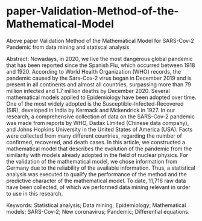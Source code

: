 # paper-Validation-Method-of-the-Mathematical-Model
Above paper Validation Method of the Mathematical Model for SARS-Cov-2 Pandemic from data mining and statiscal analysis

Abstract: Nowadays, in 2020, we live the most dangerous global pandemic that has been reported since the Spanish Flu, which occurred between 1918 and 1920. According to World Health Organization (WHO) records, the pandemic caused by the Sars-Cov-2 virus began in December 2019 and is present in all continents and almost all countries, surpassing more than 79 million infected and 1.7 million deaths by December 2020. Several mathematical models applied to Epidemiology have been adopted over time. One of the most widely adopted is the Susceptible-Infected-Recovered (SIR), developed in India by Kermack and Mckendrick in 1927. In our research, a comprehensive collection of data on the SARS-Cov-2 pandemic was made from reports by WHO, Dadax Limited (Chinese data company), and Johns Hopkins University in the United States of America (USA). Facts were collected from many different countries, regarding the number of confirmed, recovered, and death cases. In this article, we constructed a mathematical model that describes the evolution of the pandemic from the similarity with models already adopted in the field of nuclear physics. For the validation of the mathematical model, we chose information from Germany due to the reliability of the available information. Thus, a statistical analysis was executed to qualify the performance of the method and the predictive character of the mathematical model. To date, 11,716 raw data have been collected, of which we performed data mining relevant in order to use in this research.

Keywords: Statistical analysis; Data mining; Epidemiology; Mathematical models; SARS-Cov-2; New coronavirus; Pandemic; Differential equations. 
